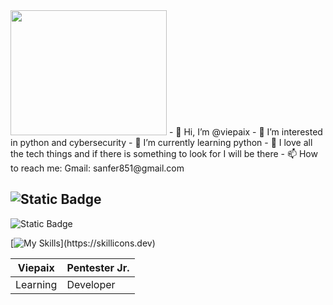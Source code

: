 <img src="https://i.pinimg.com/564x/4e/1b/95/4e1b95c233ea144403052946ce4c6b77.jpg" width="250" height="200">
- 👋 Hi, I’m @viepaix
- 👀 I’m interested in python and cybersecurity
- 🌱 I’m currently learning python
- 💞️ I love all the tech things and if there is something to look for I will be there
- 📫 How to reach me: Gmail: sanfer851@gmail.com

<!---
viepaix/viepaix is a ✨ special ✨ repository because its `README.md` (this file) appears on your GitHub profile.
You can click the Preview link to take a look at your changes.
--->

![Static Badge](https://img.shields.io/badge/Viepaix-FutureDev-yellow)
---
![Static Badge](https://img.shields.io/badge/Learning-This-green)

[![My Skills](https://skillicons.dev/icons?i=py,vim,cpp,)](https://skillicons.dev)

| Viepaix  | Pentester Jr.|
|----------|--------------|
| Learning | Developer |
